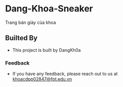 # Dang-Khoa-Sneaker
Trang bán giày của khoa
## Builted By
- This project is built by DangKh0a
### Feedback
- If you have any feedback, please reach out to us at khoacdpp02847@fpt.edu.vn
